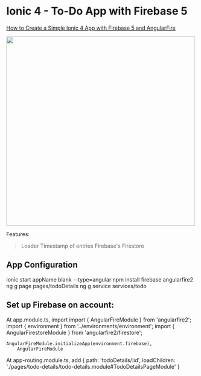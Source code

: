 # Ionic 4 - To-Do App with Firebase 5
[How to Create a Simple Ionic 4 App with Firebase 5 and AngularFire](https://youtu.be/H20l9ofyR54)

<img src="" width="500"/>

Features:
> Loader
> Timestamp of entries
> Firebase's Firestore

## App Configuration
ionic start appName blank --type=angular
npm install firebase angularfire2
ng g page pages/todoDetails
ng g service services/todo

## Set up Firebase on account:
At app.module.ts, import
	import { AngularFireModule } from 'angularfire2';
	import { environment } from '../environments/environment';
	import { AngularFirestoreModule } from 'angularfire2/firestore';
	
	AngularFireModule.initializeApp(environment.firebase),
    	AngularFireModule

At app-routing.module.ts, add
	{ path: 'todoDetails/:id', loadChildren: './pages/todo-details/todo-details.module#TodoDetailsPageModule' }
